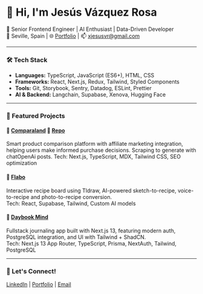 # 👋 Hi, I'm Jesús Vázquez Rosa

🚀 Senior Frontend Engineer | AI Enthusiast | Data-Driven Developer  
📍 Seville, Spain | 🌐 [Portfolio](https://github.com/jesusvaros) | 📫 xjesusvr@gmail.com

---

### 🛠️ Tech Stack
- **Languages:** TypeScript, JavaScript (ES6+), HTML, CSS
- **Frameworks:** React, Next.js, Redux, Tailwind, Styled Components
- **Tools:** Git, Storybook, Sentry, Datadog, ESLint, Prettier
- **AI & Backend:** Langchain, Supabase, Xenova, Hugging Face 

---

### 🚧 Featured Projects

#### 🛒 [Comparaland](https://comparaland.es) 🔗 [Repo](https://github.com/jesusvaros/Seolink)
Smart product comparison platform with affiliate marketing integration, helping users make informed purchase decisions. 
Scraping to generate with chatOpenAi posts.
Tech: Next.js, TypeScript, MDX, Tailwind CSS, SEO optimization

#### 🧩 [Flabo](https://github.com/jesusvaros/Flabo)
Interactive recipe board using Tldraw, AI-powered sketch-to-recipe, voice-to-recipe and photo-to-recipe conversion.  
Tech: React, Supabase, Tailwind, Custom AI models

#### 📝 [Daybook Mind](https://github.com/jesusvaros/daybook-mind)
Fullstack journaling app built with Next.js 13, featuring modern auth, PostgreSQL integration, and UI with Tailwind + ShadCN.  
Tech: Next.js 13 App Router, TypeScript, Prisma, NextAuth, Tailwind, PostgreSQL

---

### 🤝 Let's Connect!
[LinkedIn](https://www.linkedin.com/in/jesus-vazquez-rosa/) | [Portfolio](https://github.com/jesusvaros) | [Email](mailto:xjesusvr@gmail.com)
